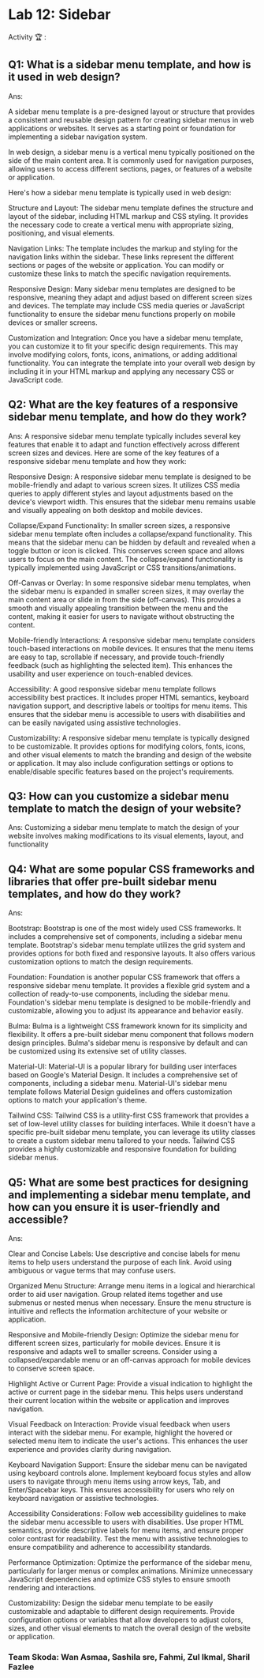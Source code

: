 # Lab 12: Sidebar

Activity 🏆 :
## Q1: What is a sidebar menu template, and how is it used in web design?
Ans:

A sidebar menu template is a pre-designed layout or structure that provides a consistent and reusable design pattern for creating sidebar menus in web applications or websites. It serves as a starting point or foundation for implementing a sidebar navigation system.

In web design, a sidebar menu is a vertical menu typically positioned on the side of the main content area. It is commonly used for navigation purposes, allowing users to access different sections, pages, or features of a website or application.

Here's how a sidebar menu template is typically used in web design:

Structure and Layout: The sidebar menu template defines the structure and layout of the sidebar, including HTML markup and CSS styling. It provides the necessary code to create a vertical menu with appropriate sizing, positioning, and visual elements.

Navigation Links: The template includes the markup and styling for the navigation links within the sidebar. These links represent the different sections or pages of the website or application. You can modify or customize these links to match the specific navigation requirements.

Responsive Design: Many sidebar menu templates are designed to be responsive, meaning they adapt and adjust based on different screen sizes and devices. The template may include CSS media queries or JavaScript functionality to ensure the sidebar menu functions properly on mobile devices or smaller screens.

Customization and Integration: Once you have a sidebar menu template, you can customize it to fit your specific design requirements. This may involve modifying colors, fonts, icons, animations, or adding additional functionality. You can integrate the template into your overall web design by including it in your HTML markup and applying any necessary CSS or JavaScript code.

## Q2: What are the key features of a responsive sidebar menu template, and how do they work?
Ans:
A responsive sidebar menu template typically includes several key features that enable it to adapt and function effectively across different screen sizes and devices. Here are some of the key features of a responsive sidebar menu template and how they work:

Responsive Design: A responsive sidebar menu template is designed to be mobile-friendly and adapt to various screen sizes. It utilizes CSS media queries to apply different styles and layout adjustments based on the device's viewport width. This ensures that the sidebar menu remains usable and visually appealing on both desktop and mobile devices.

Collapse/Expand Functionality: In smaller screen sizes, a responsive sidebar menu template often includes a collapse/expand functionality. This means that the sidebar menu can be hidden by default and revealed when a toggle button or icon is clicked. This conserves screen space and allows users to focus on the main content. The collapse/expand functionality is typically implemented using JavaScript or CSS transitions/animations.

Off-Canvas or Overlay: In some responsive sidebar menu templates, when the sidebar menu is expanded in smaller screen sizes, it may overlay the main content area or slide in from the side (off-canvas). This provides a smooth and visually appealing transition between the menu and the content, making it easier for users to navigate without obstructing the content.

Mobile-friendly Interactions: A responsive sidebar menu template considers touch-based interactions on mobile devices. It ensures that the menu items are easy to tap, scrollable if necessary, and provide touch-friendly feedback (such as highlighting the selected item). This enhances the usability and user experience on touch-enabled devices.

Accessibility: A good responsive sidebar menu template follows accessibility best practices. It includes proper HTML semantics, keyboard navigation support, and descriptive labels or tooltips for menu items. This ensures that the sidebar menu is accessible to users with disabilities and can be easily navigated using assistive technologies.

Customizability: A responsive sidebar menu template is typically designed to be customizable. It provides options for modifying colors, fonts, icons, and other visual elements to match the branding and design of the website or application. It may also include configuration settings or options to enable/disable specific features based on the project's requirements.


## Q3: How can you customize a sidebar menu template to match the design of your website?
Ans:
Customizing a sidebar menu template to match the design of your website involves making modifications to its visual elements, layout, and functionality

## Q4: What are some popular CSS frameworks and libraries that offer pre-built sidebar menu templates, and how do they work?
Ans:

Bootstrap: Bootstrap is one of the most widely used CSS frameworks. It includes a comprehensive set of components, including a sidebar menu template. Bootstrap's sidebar menu template utilizes the grid system and provides options for both fixed and responsive layouts. It also offers various customization options to match the design requirements.

Foundation: Foundation is another popular CSS framework that offers a responsive sidebar menu template. It provides a flexible grid system and a collection of ready-to-use components, including the sidebar menu. Foundation's sidebar menu template is designed to be mobile-friendly and customizable, allowing you to adjust its appearance and behavior easily.

Bulma: Bulma is a lightweight CSS framework known for its simplicity and flexibility. It offers a pre-built sidebar menu component that follows modern design principles. Bulma's sidebar menu is responsive by default and can be customized using its extensive set of utility classes.

Material-UI: Material-UI is a popular library for building user interfaces based on Google's Material Design. It includes a comprehensive set of components, including a sidebar menu. Material-UI's sidebar menu template follows Material Design guidelines and offers customization options to match your application's theme.

Tailwind CSS: Tailwind CSS is a utility-first CSS framework that provides a set of low-level utility classes for building interfaces. While it doesn't have a specific pre-built sidebar menu template, you can leverage its utility classes to create a custom sidebar menu tailored to your needs. Tailwind CSS provides a highly customizable and responsive foundation for building sidebar menus.

## Q5: What are some best practices for designing and implementing a sidebar menu template, and how can you ensure it is user-friendly and accessible?
Ans:

Clear and Concise Labels: Use descriptive and concise labels for menu items to help users understand the purpose of each link. Avoid using ambiguous or vague terms that may confuse users.

Organized Menu Structure: Arrange menu items in a logical and hierarchical order to aid user navigation. Group related items together and use submenus or nested menus when necessary. Ensure the menu structure is intuitive and reflects the information architecture of your website or application.

Responsive and Mobile-friendly Design: Optimize the sidebar menu for different screen sizes, particularly for mobile devices. Ensure it is responsive and adapts well to smaller screens. Consider using a collapsed/expandable menu or an off-canvas approach for mobile devices to conserve screen space.

Highlight Active or Current Page: Provide a visual indication to highlight the active or current page in the sidebar menu. This helps users understand their current location within the website or application and improves navigation.

Visual Feedback on Interaction: Provide visual feedback when users interact with the sidebar menu. For example, highlight the hovered or selected menu item to indicate the user's actions. This enhances the user experience and provides clarity during navigation.

Keyboard Navigation Support: Ensure the sidebar menu can be navigated using keyboard controls alone. Implement keyboard focus styles and allow users to navigate through menu items using arrow keys, Tab, and Enter/Spacebar keys. This ensures accessibility for users who rely on keyboard navigation or assistive technologies.

Accessibility Considerations: Follow web accessibility guidelines to make the sidebar menu accessible to users with disabilities. Use proper HTML semantics, provide descriptive labels for menu items, and ensure proper color contrast for readability. Test the menu with assistive technologies to ensure compatibility and adherence to accessibility standards.

Performance Optimization: Optimize the performance of the sidebar menu, particularly for larger menus or complex animations. Minimize unnecessary JavaScript dependencies and optimize CSS styles to ensure smooth rendering and interactions.

Customizability: Design the sidebar menu template to be easily customizable and adaptable to different design requirements. Provide configuration options or variables that allow developers to adjust colors, sizes, and other visual elements to match the overall design of the website or application.

### Team Skoda: Wan Asmaa, Sashila sre, Fahmi, Zul Ikmal, Sharil Fazlee
